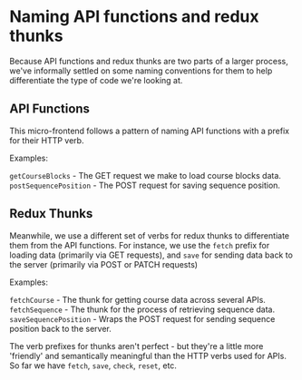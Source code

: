 # Naming API functions and redux thunks

Because API functions and redux thunks are two parts of a larger process, we've informally settled on some naming conventions for them to help differentiate the type of code we're looking at.

## API Functions

This micro-frontend follows a pattern of naming API functions with a prefix for their HTTP verb.

Examples:

`getCourseBlocks` - The GET request we make to load course blocks data.
`postSequencePosition` - The POST request for saving sequence position.

## Redux Thunks

Meanwhile, we use a different set of verbs for redux thunks to differentiate them from the API functions.  For instance, we use the `fetch` prefix for loading data (primarily via GET requests), and `save` for sending data back to the server (primarily via POST or PATCH requests)

Examples:

`fetchCourse` - The thunk for getting course data across several APIs.
`fetchSequence` - The thunk for the process of retrieving sequence data.
`saveSequencePosition` - Wraps the POST request for sending sequence position back to the server.

The verb prefixes for thunks aren't perfect - but they're a little more 'friendly' and semantically meaningful than the HTTP verbs used for APIs.  So far we have `fetch`, `save`, `check`, `reset`, etc.

